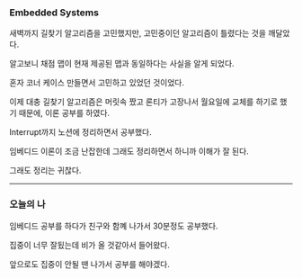 ### Embedded Systems
새벽까지 길찾기 알고리즘을 고민했지만, 고민중이던 알고리즘이 틀렸다는 것을 깨달았다.

알고보니 채점 맵이 현재 제공된 맵과 동일하다는 사실을 알게 되었다.

혼자 코너 케이스 만들면서 고민하고 있었던 것이었다.

이제 대충 길찾기 알고리즘은 머릿속 짰고 론티가 고장나서 월요일에 교체를 하기로 했기 때문에, 이론 공부를 하였다. 

Interrupt까지 노션에 정리하면서 공부했다. 

임베디드 이론이 조금 난잡한데 그래도 정리하면서 하니까 이해가 잘 된다.

그래도 정리는 귀찮다.

---

### 오늘의 나
임베디드 공부를 하다가 친구와 함꼐 나가서 30분정도 공부했다.

집중이 너무 잘됬는데 비가 올 것같아서 들어왔다.

앞으로도 집중이 안될 땐 나가서 공부를 해야겠다.

